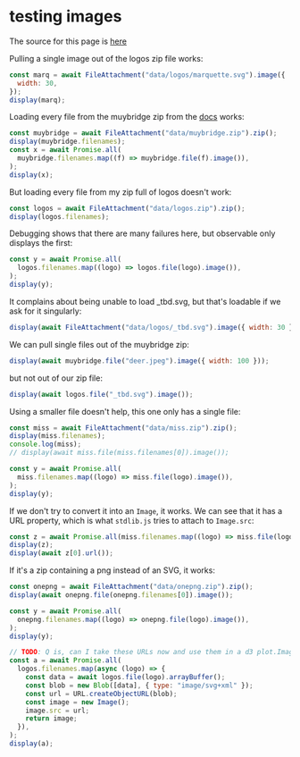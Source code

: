 # testing images

The source for this page is [here](https://github.com/llimllib/collegebasketball)

Pulling a single image out of the logos zip file works:

```js echo
const marq = await FileAttachment("data/logos/marquette.svg").image({
  width: 30,
});
display(marq);
```

Loading every file from the muybridge zip from the [docs](https://observablehq.com/framework/lib/zip) works:

```js echo
const muybridge = await FileAttachment("data/muybridge.zip").zip();
display(muybridge.filenames);
const x = await Promise.all(
  muybridge.filenames.map((f) => muybridge.file(f).image()),
);
display(x);
```

But loading every file from my zip full of logos doesn't work:

```js echo
const logos = await FileAttachment("data/logos.zip").zip();
display(logos.filenames);
```

Debugging shows that there are many failures here, but observable only displays the first:

```js echo
const y = await Promise.all(
  logos.filenames.map((logo) => logos.file(logo).image()),
);
display(y);
```

It complains about being unable to load \_tbd.svg, but that's loadable if we ask for it singularly:

```js echo
display(await FileAttachment("data/logos/_tbd.svg").image({ width: 30 }));
```

We can pull single files out of the muybridge zip:

```js echo
display(await muybridge.file("deer.jpeg").image({ width: 100 }));
```

but not out of our zip file:

```js echo
display(await logos.file("_tbd.svg").image());
```

Using a smaller file doesn't help, this one only has a single file:

```js echo
const miss = await FileAttachment("data/miss.zip").zip();
display(miss.filenames);
console.log(miss);
// display(await miss.file(miss.filenames[0]).image());
```

```js echo
const y = await Promise.all(
  miss.filenames.map((logo) => miss.file(logo).image()),
);
display(y);
```

If we don't try to convert it into an `Image`, it works. We can see that it has a URL property, which is what `stdlib.js` tries to attach to `Image.src`:

```js echo
const z = await Promise.all(miss.filenames.map((logo) => miss.file(logo)));
display(z);
display(await z[0].url());
```

If it's a zip containing a png instead of an SVG, it works:

```js echo
const onepng = await FileAttachment("data/onepng.zip").zip();
display(await onepng.file(onepng.filenames[0]).image());
```

```js echo
const y = await Promise.all(
  onepng.filenames.map((logo) => onepng.file(logo).image()),
);
display(y);
```

```js echo
// TODO: Q is, can I take these URLs now and use them in a d3 plot.Image?
const a = await Promise.all(
  logos.filenames.map(async (logo) => {
    const data = await logos.file(logo).arrayBuffer();
    const blob = new Blob([data], { type: "image/svg+xml" });
    const url = URL.createObjectURL(blob);
    const image = new Image();
    image.src = url;
    return image;
  }),
);
display(a);
```
